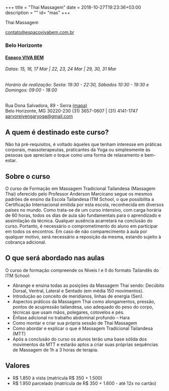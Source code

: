 +++
title = "Thai Massagem"
date = 2018-10-27T19:23:36+03:00
description = ""
id= "mas"
+++


Thai Massagem






contato@espacovivabem.com.br


### Belo Horizonte
#### [Espaço VIVA BEM](https://www.vivabemespacoholistico.com.br) 
###### Datas: 15, 16, 17 Mar | 22, 23, 24 Mar | 29, 30, 31 Mar
###### Horário de realização: Sexta: 19:30 - 22:30, Sábados 10:30 - 19:30 e Domingos: 09:00 - 18:00
Rua Dona Salvadora, 89 - Serra   [(mapa)](https://goo.gl/maps/EBh7uivfFe92)  
Belo Horizonte, MG 30220-230
(31) 3657-0607 | (31) 4141-1747  
[aarvoreiyengaryoga@gmail.com](mailto:aarvoreiyengaryoga@gmail.com) 

<!-- ### Rio de Janeiro
#### [A Árvore](https://www.facebook.com/aarvoreioga/) 
###### Datas: 16, 17, 18 Nov | 23, 24, 25 Nov | 30, 01, 02 Dez
###### Horário de realização: Sexta: 19:00 - 22:00, Sábados e Domingos: 09:00 - 17:00
Rua Paulino Fernandes, 58 sala 203   [(mapa)](https://goo.gl/maps/R7oUkr9QkHS2)  
Botafogo - Rio de Janeiro/RJ   
(21) 99812-4624   
[aarvoreiyengaryoga@gmail.com](mailto:aarvoreiyengaryoga@gmail.com)  -->

## A quem é destinado este curso?
Não há pré-requisitos, é voltado àqueles que tenham interesse em práticas corporais, massoterapeutas, praticantes da Yoga ou simplesmente às pessoas que apreciam o toque como uma forma de relaxamento e bem-estar.

## Sobre o curso
O curso de Formação em Massagem Tradicional Tailandesa (Massagem Thai) oferecido pelo Professor Anderson Marcicano segue os mesmos padrões de ensino da Escola Tailandesa ITM School, o que possibilita a Certificação Internacional emitida por esta escola, reconhecida em diversos países no mundo.
Como trata-se de um curso intensivo, com carga horária de 60 horas, todos os dias de aula são fundamentais para o aprendizado e assimilação da técnica. Qualquer ausência acarretará na conclusão do curso. Portanto, é necessário o comprometimento do aluno em participar em todos os encontros.
Em caso de não comparecimento à aula por qualquer motivo, será necessário a reposição da mesma, estando sujeito à cobrança adicional.

## O que será abordado nas aulas
O curso de formação compreende os Níveis I e II do formato Tailandês do ITM School:
- Abrange e ensina todas as posições da Massagem Thai sendo: Decúbito Dorsal, Ventral, Lateral e Sentado (em média 150 movimentos).
- Introdução ao conceito de meridianos, linhas de energia (Sen).
- Aspectos práticos da Massagem Thai como alongamentos, pressão, pontos de acupressão tailandesa, uso adequado do peso do corpo, técnicas que usam mãos, polegares, cotovelos e pés.
- Ênfase adicional no trabalho abdominal profundo – Hara
- Como montar e criar sua própria sessão de Thai Massagem
- Como abordar e explicar o que é Massagem Tradicional Tailandesa (MTT)
- Após a conclusão do curso os alunos terão uma base sólida dos movimentos da MTT e estarão aptos a criar suas próprias sequências de Massagem de 1h a 3 horas de terapia.

## Valores
- R$ 1.850 à vista (matrícula R$ 350 + 1.500)
- R$ 1.950 parcelado (matrícula de R$ 350 + 1.600 - até 12x no cartão)
